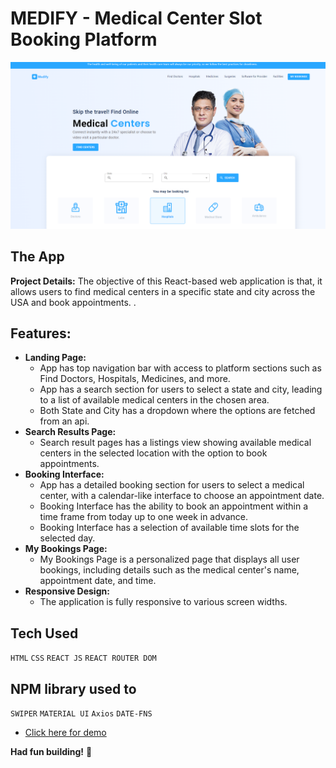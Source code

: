 

# MEDIFY - Medical Center Slot Booking Platform
![alt text](src/assets/medify.png)

## The App

**Project Details:** The objective of this React-based web application is that, it allows users to find medical centers in a specific state and city across the USA and book appointments. .


## Features:
- **Landing Page:**
    - App has top navigation bar with access to platform sections such as Find Doctors, Hospitals, Medicines, and more.
    - App has a search section for users to select a state and city, leading to a list of available medical centers in the chosen area.
    - Both State and City has a dropdown where the options are fetched from an api.
- **Search Results Page:**
    - Search result pages has a listings view showing available medical centers in the selected location with the option to book appointments.
- **Booking Interface:**
    - App has a detailed booking section for users to select a medical center, with a calendar-like interface to choose an appointment date.
    - Booking Interface has the ability to book an appointment within a time frame from today up to one week in advance.
    - Booking Interface has a selection of available time slots for the selected day.
- **My Bookings Page:**
    - My Bookings Page is a personalized page that displays all user bookings, including details such as the medical center's name, appointment date, and time.
- **Responsive Design:**
    - The application is fully responsive to various screen widths.


## Tech Used

`HTML`
`CSS`
`REACT JS`
`REACT ROUTER DOM`

## NPM library used to

`SWIPER`
`MATERIAL UI`
`Axios`
`DATE-FNS`


- <a href="https://kaifi-medify.vercel.app/" target="_blank">Click here for demo</a>

**Had fun building!** 🚀
